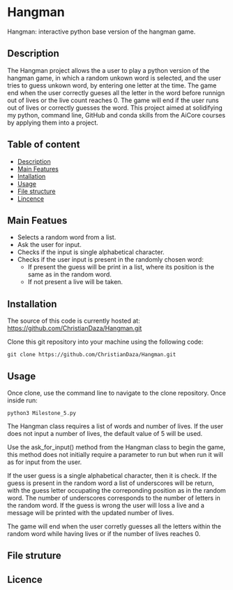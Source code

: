 # Hangman
Hangman: interactive python base version of the hangman game.

## Description
The Hangman project allows the a user to play a python version of the hangman game, in which a random unkown word is selected, and the user tries to guess unkown word, by entering one letter at the time. The game end when the user correctly gueses all the letter in the word before runnign out of lives or the live count reaches 0. The game will end if the user runs out of lives or correctly guesses the word. This project aimed at solidifying my python, command line, GitHub and conda skills from the AiCore courses by applying them into a project.

## Table of content
- [Description](#Description)
- [Main Features](#Main_Features)
- [Intallation](#Intallation)
- [Usage](#Usage)
- [File structure](#File_structure)
- [Lincence](#Licence)

## Main Featues
- Selects a random word from a list.
- Ask the user for input.
- Checks if the input is single alphabetical character.
- Checks if the user input is present in the randomly chosen word:
    - If present the guess will be print in a list, where its position is the same as in the random word.
    - If not present a live will be taken.
    

## Installation
The source of this code is currently hosted at: https://github.com/ChristianDaza/Hangman.git

Clone this git repository into your machine using the following code:
```
git clone https://github.com/ChristianDaza/Hangman.git
```


## Usage

Once clone, use the command line to navigate to the clone repository. Once inside run:
```
python3 Milestone_5.py
```
 
The Hangman class requires a list of words and number of lives. If the user does not input a number of lives, the default value of 5 will be used.

Use the ask_for_input() method from the Hangman class to begin the game, this method does not initially require a parameter to run but when run it will as for input from the user.

If the user guess is a single alphabetical character, then it is check. If the guess is present in the random word a list of underscores will be return, with the guess letter occupating the correponding position as in the random word. The number of underscores corresponds to the number of letters in the random word. If the guess is wrong the user will loss a live and a message will be printed with the updated number of lives.

The game will end when the user corretly guesses all the letters within the random word while having lives or if the number of lives reaches 0.



## File struture
## Licence


